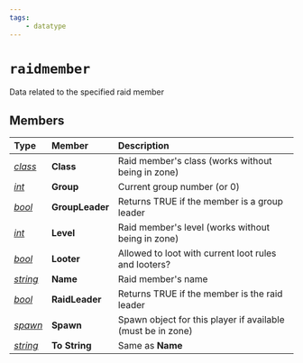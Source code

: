 ```yaml
---
tags:
    - datatype
---
```

# `raidmember`

Data related to the specified raid member

## Members

| **Type** | **Member** | **Description** |
| :--- | :--- | :--- |
| [_class_](datatype-class.md) | **Class** | Raid member's class (works without being in zone) |
| [_int_](datatype-int.md) | **Group** | Current group number (or 0) |
| [_bool_](datatype-bool.md) | **GroupLeader** | Returns TRUE if the member is a group leader |
| [_int_](datatype-int.md) | **Level** | Raid member's level (works without being in zone) |
| [_bool_](datatype-bool.md) | **Looter** | Allowed to loot with current loot rules and looters? |
| [_string_](datatype-string.md) | **Name** | Raid member's name |
| [_bool_](datatype-bool.md) | **RaidLeader** | Returns TRUE if the member is the raid leader |
| [_spawn_](datatype-spawn.md) | **Spawn** | Spawn object for this player if available (must be in zone) |
| [_string_](datatype-string.md) | **To String** | Same as **Name** |
